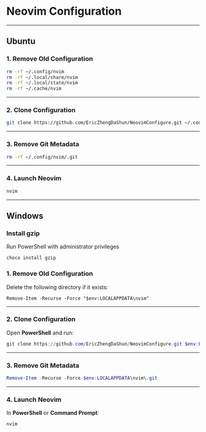 # Neovim Configuration

---

## Ubuntu

### 1. Remove Old Configuration

```bash
rm -rf ~/.config/nvim
rm -rf ~/.local/share/nvim
rm -rf ~/.local/state/nvim
rm -rf ~/.cache/nvim
```

---

### 2. Clone Configuration

```bash
git clone https://github.com/EricZhengDaShun/NeovimConfigure.git ~/.config/nvim
```

---

### 3. Remove Git Metadata

```bash
rm -rf ~/.config/nvim/.git
```

---

### 4. Launch Neovim

```bash
nvim
```

---

## Windows

### Install gzip

Run PowerShell with administrator privileges

```powershell
choco install gzip
```


### 1. Remove Old Configuration

Delete the following directory if it exists:

```
Remove-Item -Recurse -Force "$env:LOCALAPPDATA\nvim"
```

---

### 2. Clone Configuration

Open **PowerShell** and run:

```powershell
git clone https://github.com/EricZhengDaShun/NeovimConfigure.git $env:LOCALAPPDATA\nvim
```

---

### 3. Remove Git Metadata

```powershell
Remove-Item -Recurse -Force $env:LOCALAPPDATA\nvim\.git
```

---

### 4. Launch Neovim

In **PowerShell** or **Command Prompt**:

```powershell
nvim
```
